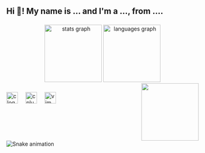 <h2 align="left">Hi 👋! My name is ... and I'm a ..., from ....</h2>

###
<div align="center">
  <img src="https://github-readme-stats.vercel.app/api?username=swenn-padawan&hide_title=false&hide_rank=false&show_icons=true&include_all_commits=true&count_private=true&disable_animations=false&theme=dracula&locale=en&hide_border=false" height="150" alt="stats graph"  />
  <img src="https://github-readme-stats.vercel.app/api/top-langs?username=swenn-padawan&locale=en&hide_title=false&layout=compact&card_width=320&langs_count=5&theme=dracula&hide_border=false" height="150" alt="languages graph"  />
</div>


<img align="right" height="150" src="https://media3.giphy.com/media/v1.Y2lkPTc5MGI3NjExNzQ1Ym1zZDlscjU4N2VvNW9qZThteTR5azR0b3JiYnBwYnc4eGVxeCZlcD12MV9pbnRlcm5hbF9naWZfYnlfaWQmY3Q9Zw/ol4wLTKxEcTK9KUYUR/giphy.gif"  />

###

<div align="left">
  <img src="https://cdn.jsdelivr.net/gh/devicons/devicon/icons/c/c-original.svg" height="30" alt="c logo"  />
  <img width="12" />
  <img src="https://cdn.jsdelivr.net/gh/devicons/devicon/icons/cplusplus/cplusplus-original.svg" height="30" alt="cplusplus logo"  />
  <img width="12" />
  <img src="https://cdn.jsdelivr.net/gh/devicons/devicon/icons/vim/vim-original.svg" height="30" alt="vim logo"  />
</div>

###
<br clear="both">

<img src="https://raw.githubusercontent.com/swenn-padawan/swenn-padawan/output/main.yml" alt="Snake animation" />

###
